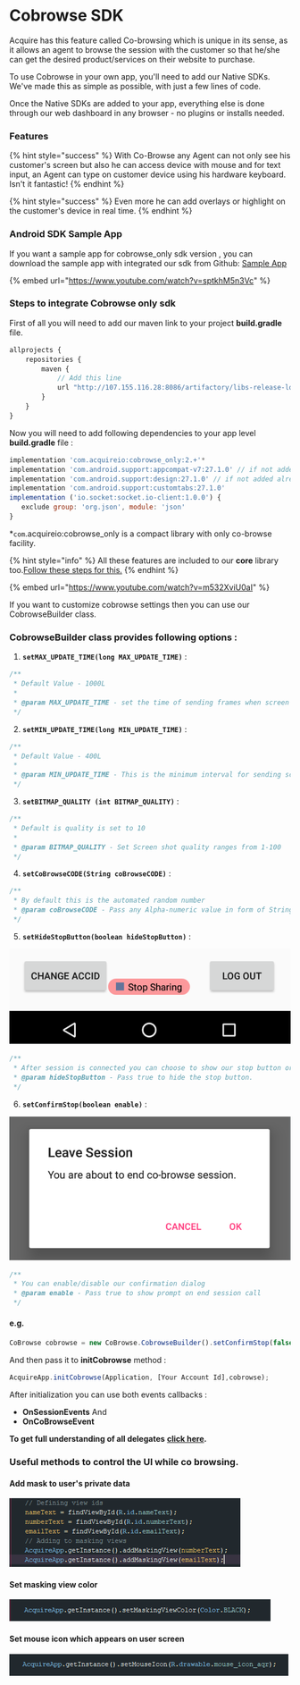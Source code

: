 # Cobrowse SDK

Acquire has this feature called Co-browsing which is unique in its sense, as it allows an agent to browse the session with the customer so that he/she can get the desired product/services on their website to purchase.

To use Cobrowse in your own app, you'll need to add our Native SDKs. We've made this as simple as possible, with just a few lines of code.

Once the Native SDKs are added to your app, everything else is done through our web dashboard in any browser - no plugins or installs needed.

### Features <a id="features"></a>

{% hint style="success" %}
 With Co-Browse any Agent can not only see his customer's screen but also he can access device with mouse and for text input, an Agent can type on customer device using his hardware keyboard. Isn't it fantastic!
{% endhint %}

{% hint style="success" %}
 Even more he can add overlays or highlight on the customer's device in real time.
{% endhint %}

### Android SDK Sample App <a id="android-sdk-sample-app"></a>

If you want a sample app for cobrowse\_only sdk version , you can download the sample app with integrated our sdk from Github: [Sample App](https://github.com/acquireio/co-browse-only-android)

{% embed url="https://www.youtube.com/watch?v=sptkhM5n3Vc" %}

### Steps to integrate Cobrowse only sdk

First of all you will need to add our maven link to your project **build.gradle** file.

```javascript
allprojects {
    repositories {
        maven {
            // Add this line 
            url "http://107.155.116.28:8086/artifactory/libs-release-local"
        }
    }
}
```

Now you will need to add following dependencies to your app level **build.gradle** file :

```javascript
implementation 'com.acquireio:cobrowse_only:2.+'*
implementation 'com.android.support:appcompat-v7:27.1.0' // if not added already
implementation 'com.android.support:design:27.1.0' // if not added already
implementation 'com.android.support:customtabs:27.1.0'
implementation ('io.socket:socket.io-client:1.0.0') {
   exclude group: 'org.json', module: 'json'
}
```

\*`com`.acquireio:cobrowse\_only  is a compact library with only co-browse facility.

{% hint style="info" %}
 All these features are included to our **core** library too.​[Follow these steps for this.](integration-guide.md)
{% endhint %}

{% embed url="https://www.youtube.com/watch?v=m532XviU0aI" %}

If you want to customize cobrowse settings then you can use our CobrowseBuilder class.

### CobrowseBuilder class provides following options :

1. **`setMAX_UPDATE_TIME(long MAX_UPDATE_TIME)`** :

```javascript
/**
 * Default Value - 1000L
 *
 * @param MAX_UPDATE_TIME - set the time of sending frames when screen is idle
 */
```

 2. **`setMIN_UPDATE_TIME(long MIN_UPDATE_TIME)`** :

```javascript
/**
 * Default Value - 400L
 *
 * @param MIN_UPDATE_TIME - This is the minimum interval for sending screenshots
 */
```

 3. **`setBITMAP_QUALITY (int BITMAP_QUALITY)`** :

```javascript
/**
 * Default is quality is set to 10
 *
 * @param BITMAP_QUALITY - Set Screen shot quality ranges from 1-100
 */
```

 4. **`setCoBrowseCODE(String coBrowseCODE)`** :

```javascript
/**
 * By default this is the automated random number
 * @param coBrowseCODE - Pass any Alpha-numeric value in form of String
 */
```

 5. **`setHideStopButton(boolean hideStopButton)`** :

![](../../.gitbook/assets/android-cobrowse.PNG)

```javascript
/**
 * After session is connected you can choose to show our stop button or not
 * @param hideStopButton - Pass true to hide the stop button.
 */
```

 6. **`setConfirmStop(boolean enable)`** :

![](../../.gitbook/assets/android-cobrowse-1.PNG)

```javascript
/**
 * You can enable/disable our confirmation dialog
 * @param enable - Pass true to show prompt on end session call
 */
```

#### e.g.

```javascript
CoBrowse cobrowse = new CoBrowse.CobrowseBuilder().setConfirmStop(false).setBITMAP_QUALITY(10).build();
```

 And then pass it to **initCobrowse** method :

```javascript
AcquireApp.initCobrowse(Application, [Your Account Id],cobrowse);
```

After initialization you can use both events callbacks :

* **OnSessionEvents** And
* **OnCoBrowseEvent**

**To get full understanding of all delegates** [**click here**](../acquire-delegates.md)**.**

### **Useful methods to control the UI while co browsing.** 

#### Add mask to user's private data

![](../../.gitbook/assets/android-cobrowse-2.PNG)

#### Set masking view color

![](../../.gitbook/assets/android-cobrowse-3.PNG)

#### Set mouse icon which appears on user screen 

![](../../.gitbook/assets/android-cobrowse-4.PNG)

